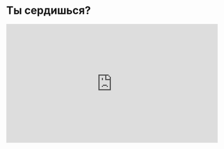 <h1>Ты сердишься?</h1>

<iframe width="560" height="315" src="https://www.youtube.com/embed/AcjHCVABHZs" frameborder="0" allow="accelerometer; autoplay; encrypted-media; gyroscope; picture-in-picture" allowfullscreen></iframe>
